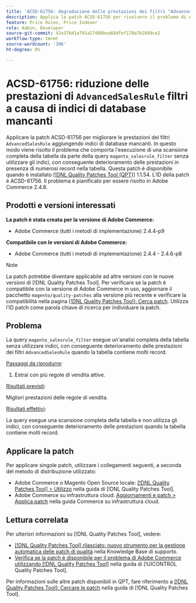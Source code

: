 ```yaml
---
title: 'ACSD-61756: degradazione delle prestazioni dei filtri "AdvancedSalesRule" a causa di indici di database mancanti'
description: Applica la patch ACSD-61756 per risolvere il problema di Adobe Commerce, in cui la query "magento_salesrule_filter" esegue una scansione completa della tabella senza utilizzare gli indici, con conseguente deterioramento delle prestazioni durante la gestione di grandi volumi di record. Questa patch migliora le prestazioni aggiungendo gli indici di database mancanti per i filtri "AdvancedSalesRule".
feature: Price Rules, Price Indexer
role: Admin, Developer
source-git-commit: 42a376d1a791a17d88bea68dfef178a7b2849ce2
workflow-type: tm+mt
source-wordcount: '396'
ht-degree: 0%

---
```


# ACSD-61756: riduzione delle prestazioni di `AdvancedSalesRule` filtri a causa di indici di database mancanti

Applicare la patch ACSD-61756 per migliorare le prestazioni dei filtri `AdvancedSalesRule` aggiungendo indici di database mancanti. In questo modo viene risolto il problema che comporta l&#39;esecuzione di una scansione completa della tabella da parte della query `magento_salesrule_filter` senza utilizzare gli indici, con conseguente deterioramento delle prestazioni in presenza di numerosi record nella tabella. Questa patch è disponibile quando è installato [[!DNL Quality Patches Tool (QPT)]](https://experienceleague.adobe.com/en/docs/commerce-knowledge-base/kb/announcements/commerce-announcements/magento-quality-patches-released-new-tool-to-self-serve-quality-patches) 1.1.54. L’ID della patch è ACSD-61756. Il problema è pianificato per essere risolto in Adobe Commerce 2.4.8.

## Prodotti e versioni interessati

**La patch è stata creata per la versione di Adobe Commerce:**

* Adobe Commerce (tutti i metodi di implementazione) 2.4.4-p9

**Compatibile con le versioni di Adobe Commerce:**

* Adobe Commerce (tutti i metodi di implementazione) 2.4.4 - 2.4.6-p8

>[!NOTE]
>
>La patch potrebbe diventare applicabile ad altre versioni con le nuove versioni di [!DNL Quality Patches Tool]. Per verificare se la patch è compatibile con la versione di Adobe Commerce in uso, aggiornare il pacchetto `magento/quality-patches` alla versione più recente e verificare la compatibilità nella pagina [[!DNL Quality Patches Tool]: Cerca patch](https://experienceleague.adobe.com/tools/commerce-quality-patches/index.html). Utilizza l’ID patch come parola chiave di ricerca per individuare la patch.

## Problema

La query `magento_salesrule_filter` esegue un&#39;analisi completa della tabella senza utilizzare indici, con conseguente deterioramento delle prestazioni dei filtri `AdvancedSalesRule` quando la tabella contiene molti record.

<u>Passaggi da riprodurre</u>:

1. Estrai con più regole di vendita attive.

<u>Risultati previsti</u>:

Migliori prestazioni delle regole di vendita.

<u>Risultati effettivi</u>:

La query esegue una scansione completa della tabella e non utilizza gli indici, con conseguente deterioramento delle prestazioni quando la tabella contiene molti record.

## Applicare la patch

Per applicare singole patch, utilizzare i collegamenti seguenti, a seconda del metodo di distribuzione utilizzato:

* Adobe Commerce o Magento Open Source locale: [[!DNL Quality Patches Tool] > Utilizzo](/help/tools/quality-patches-tool/usage.md) nella guida di [!DNL Quality Patches Tool].
* Adobe Commerce su infrastruttura cloud: [Aggiornamenti e patch > Applica patch](https://experienceleague.adobe.com/docs/commerce-cloud-service/user-guide/develop/upgrade/apply-patches.html) nella guida Commerce su infrastruttura cloud.

## Lettura correlata

Per ulteriori informazioni su [!DNL Quality Patches Tool], vedere:

* [[!DNL Quality Patches Tool] rilasciato: nuovo strumento per la gestione automatica delle patch di qualità](https://experienceleague.adobe.com/en/docs/commerce-knowledge-base/kb/announcements/commerce-announcements/magento-quality-patches-released-new-tool-to-self-serve-quality-patches) nella Knowledge Base di supporto.
* [Verifica se la patch è disponibile per il problema di Adobe Commerce utilizzando  [!DNL Quality Patches Tool]](/help/tools/quality-patches-tool/patches-available-in-qpt/check-patch-for-magento-issue-with-magento-quality-patches.md) nella guida di [!UICONTROL Quality Patches Tool].

Per informazioni sulle altre patch disponibili in QPT, fare riferimento a [[!DNL Quality Patches Tool]: Cercare le patch](https://experienceleague.adobe.com/tools/commerce-quality-patches/index.html) nella guida di [!DNL Quality Patches Tool].
